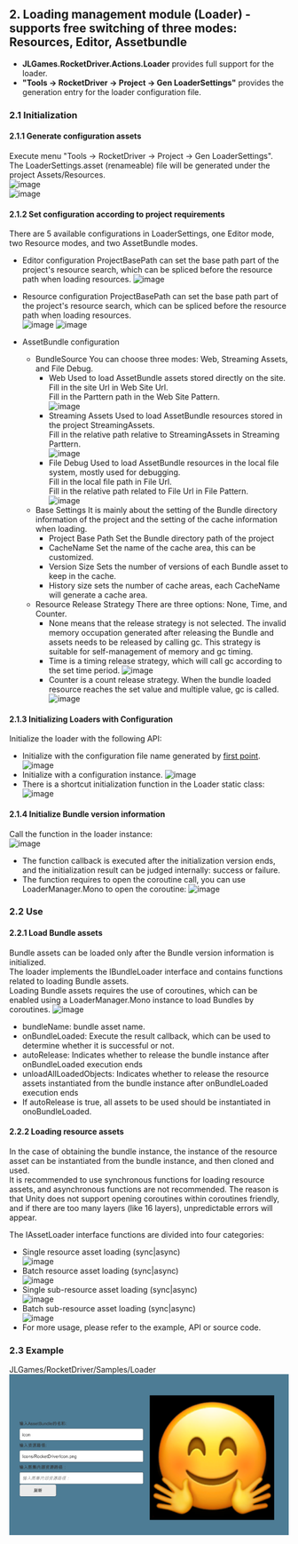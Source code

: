 ## 2. Loading management module (Loader) - supports free switching of three modes: Resources, Editor, Assetbundle

+ **JLGames.RocketDriver.Actions.Loader** provides full support for the loader.
+ **"Tools -> RocketDriver -> Project -> Gen LoaderSettings"** provides the generation entry for the loader configuration file.

### 2.1 Initialization

#### 2.1.1 Generate configuration assets
Execute menu "Tools -> RocketDriver -> Project -> Gen LoaderSettings".  
The LoaderSettings.asset (renameable) file will be generated under the project Assets/Resources.  
![image](assets/img/loader_1.png)  
![image](assets/img/loader_2.png)  

#### 2.1.2 Set configuration according to project requirements
There are 5 available configurations in LoaderSettings, one Editor mode, two Resource modes, and two AssetBundle modes.  

+ Editor configuration
  ProjectBasePath can set the base path part of the project's resource search, which can be spliced before the resource path when loading resources.
  ![image](assets/img/loader_5.png)
+ Resource configuration
  ProjectBasePath can set the base path part of the project's resource search, which can be spliced before the resource path when loading resources.  
  ![image](assets/img/loader_6.png) ![image](assets/img/loader_7.png)  
+ AssetBundle configuration

  + BundleSource
    You can choose three modes: Web, Streaming Assets, and File Debug.  
    + Web
      Used to load AssetBundle assets stored directly on the site.  
      Fill in the site Url in Web Site Url.  
      Fill in the Parttern path in the Web Site Pattern.  
      ![image](assets/img/loader_3.png)  
    + Streaming Assets
      Used to load AssetBundle resources stored in the project StreamingAssets.  
      Fill in the relative path relative to StreamingAssets in Streaming Parttern.  
      ![image](assets/img/loader_4.png)  
    + File Debug
      Used to load AssetBundle resources in the local file system, mostly used for debugging.  
      Fill in the local file path in File Url.  
      Fill in the relative path related to File Url in File Pattern.  
      ![image](assets/img/loader_9.png)  
  + Base Settings
    It is mainly about the setting of the Bundle directory information of the project and the setting of the cache information when loading.  
    + Project Base Path Set the Bundle directory path of the project
    + CacheName Set the name of the cache area, this can be customized.
    + Version Size Sets the number of versions of each Bundle asset to keep in the cache.
    + History size sets the number of cache areas, each CacheName will generate a cache area.
  + Resource Release Strategy
    There are three options: None, Time, and Counter.  
    + None means that the release strategy is not selected. The invalid memory occupation generated after releasing the Bundle and assets needs to be released by calling gc. This strategy is suitable for self-management of memory and gc timing.
    + Time is a timing release strategy, which will call gc according to the set time period.
      ![image](assets/img/loader_10.png)  
    + Counter is a count release strategy. When the bundle loaded resource reaches the set value and multiple value, gc is called.
      ![image](assets/img/loader_11.png)  

#### 2.1.3 Initializing Loaders with Configuration
Initialize the loader with the following API:  
+ Initialize with the configuration file name generated by [first point]().
![image](assets/img/loader_16.png)  
+ Initialize with a configuration instance.
![image](assets/img/loader_17.png)  
+ There is a shortcut initialization function in the Loader static class:
![image](assets/img/loader_18.png)  

#### 2.1.4 Initialize Bundle version information
Call the function in the loader instance:  
![image](assets/img/loader_19.png)   

+ The function callback is executed after the initialization version ends, and the initialization result can be judged internally: success or failure.
+ The function requires to open the coroutine call, you can use LoaderManager.Mono to open the coroutine:
![image](assets/img/loader_20.png)   

### 2.2 Use

#### 2.2.1 Load Bundle assets
Bundle assets can be loaded only after the Bundle version information is initialized.  
The loader implements the IBundleLoader interface and contains functions related to loading Bundle assets.  
Loading Bundle assets requires the use of coroutines, which can be enabled using a LoaderManager.Mono instance to load Bundles by coroutines. 
![image](assets/img/loader_21.png)  

+ bundleName: bundle asset name.
+ onBundleLoaded: Execute the result callback, which can be used to determine whether it is successful or not.
+ autoRelease: Indicates whether to release the bundle instance after onBundleLoaded execution ends
+ unloadAllLoadedObjects: Indicates whether to release the resource assets instantiated from the bundle instance after onBundleLoaded execution ends
+ If autoRelease is true, all assets to be used should be instantiated in onoBundleLoaded.

#### 2.2.2 Loading resource assets
In the case of obtaining the bundle instance, the instance of the resource asset can be instantiated from the bundle instance, and then cloned and used.  
It is recommended to use synchronous functions for loading resource assets, and asynchronous functions are not recommended. The reason is that Unity does not support opening coroutines within coroutines friendly, and if there are too many layers (like 16 layers), unpredictable errors will appear.  

The IAssetLoader interface functions are divided into four categories:  
  + Single resource asset loading (sync|async)  
    ![image](assets/img/loader_12.png)   
  + Batch resource asset loading (sync|async)  
 ![image](assets/img/loader_13.png)   
  + Single sub-resource asset loading (sync|async)  
    ![image](assets/img/loader_14.png)   
  + Batch sub-resource asset loading (sync|async)  
    ![image](assets/img/loader_15.png)   
  + For more usage, please refer to the example, API or source code.  

### 2.3 Example
JLGames/RocketDriver/Samples/Loader  
![image](assets/img/loader_8.png)  